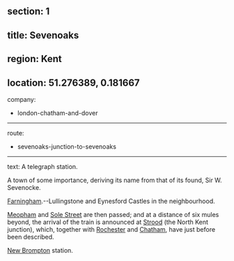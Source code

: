 section: 1
----
title: Sevenoaks
----
region: Kent
----
location: 51.276389, 0.181667
----
company:
- london-chatham-and-dover
----
route:
- sevenoaks-junction-to-sevenoaks
----
text: A telegraph station.

A town of some importance, deriving its name from that of its found, Sir W. Sevenocke.

[Farningham](/stations/farningham).--Lullingstone and Eynesford Castles in the neighbourhood.

[Meopham](/stations/meopham) and [Sole Street](/stations/sole-street) are then passed; and at a distance of six mules beyond, the arrival of the train is announced at [Strood](/stations/strood) (the North Kent junction), which, together with [Rochester](/stations/rochester) and [Chatham](/stations/chatham), have just before been described.

[New Brompton](/stations/new-brompton) station.
